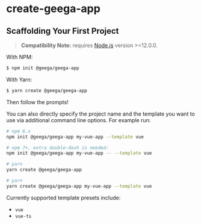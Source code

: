 # create-geega-app

## Scaffolding Your First Project

> **Compatibility Note:**
> requires [Node.js](https://nodejs.org/en/) version >=12.0.0.

With NPM:

```bash
$ npm init @geega/geega-app
```

With Yarn:

```bash
$ yarn create @geega/geega-app
```

Then follow the prompts!

You can also directly specify the project name and the template you want to use via additional command line options. For example run:

```bash
# npm 6.x
npm init @geega/geega-app my-vue-app --template vue

# npm 7+, extra double-dash is needed:
npm init @geega/geega-app my-vue-app -- --template vue

# yarn
yarn create @geega/geega-app

# yarn
yarn create @geega/geega-app my-vue-app --template vue
```

Currently supported template presets include:

- `vue`
- `vue-ts`

